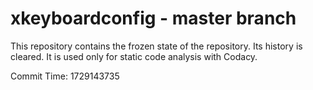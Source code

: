 # xkeyboardconfig - master branch

This repository contains the frozen state of the repository.
Its history is cleared. It is used only for static code
analysis with Codacy.

Commit Time: 1729143735